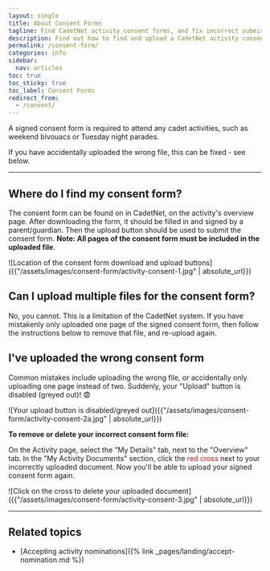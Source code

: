 ```yaml
---
layout: single
title: About Consent Forms
tagline: Find CadetNet activity consent forms, and fix incorrect submissions
description: Find out how to find and upload a CadetNet activity consent form, and fix or delete an incorrect submission or upload
permalink: /consent-form/
categories: info
sidebar:
  nav: articles
toc: true
toc_sticky: true
toc_label: Consent Forms
redirect_from:
  - /consent/
---
```


A signed consent form is required to attend any cadet activities, such as weekend bivouacs or Tuesday night parades. 

If you have accidentally uploaded the wrong file, this can be fixed - see below. 

---

## Where do I find my consent form?

The consent form can be found on in CadetNet, on the activity's overview page. After downloading the form, it should be filled in and signed by a parent/guardian. Then the upload button should be used to submit the consent form. __Note: All pages of the consent form must be included in the uploaded file__.

![Location of the consent form download and upload buttons]({{"/assets/images/consent-form/activity-consent-1.jpg" | absolute_url}})

## Can I upload multiple files for the consent form?

No, you cannot. This is a limitation of the CadetNet system. If you have mistakenly only uploaded one page of the signed consent form, then follow the instructions below to remove that file, and re-upload again. 

## I've uploaded the wrong consent form

Common mistakes include uploading the wrong file, or accidentally only uploading one page instead of two. Suddenly, your "Upload" button is disabled (greyed out)! 😨

![Your upload button is disabled/greyed out]({{"/assets/images/consent-form/activity-consent-2a.jpg" | absolute_url}})

__To remove or delete your incorrect consent form file:__

On the Activity page, select the "My Details" tab, next to the "Overview" tab. In the "My Activity Documents" section, click the <span style="color:red">red cross</span> next to your incorrectly uploaded document. Now you'll be able to upload your signed consent form again.

![Click on the cross to delete your uploaded document]({{"/assets/images/consent-form/activity-consent-3.jpg" | absolute_url}})

---

## Related topics

- [Accepting activity nominations]({% link _pages/landing/accept-nomination.md %})